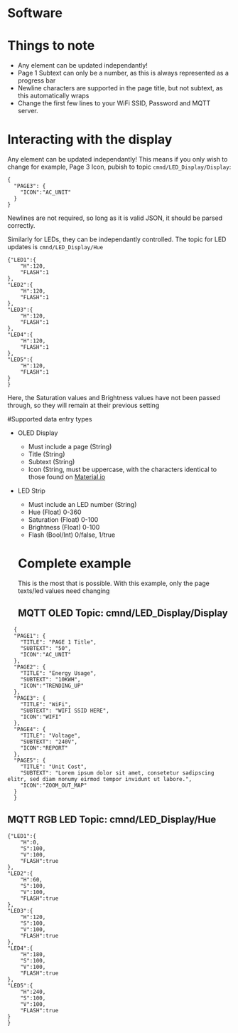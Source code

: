 # Software

# Things to note
* Any element can be updated independantly!
* Page 1 Subtext can only be a number, as this is always represented as a progress bar
* Newline characters are supported in the page title, but not subtext, as this automatically wraps
* Change the first few lines to your WiFi SSID, Password and MQTT server. 

# Interacting with the display

Any element can be updated independantly! This means if you only wish to change for example, Page 3 Icon, pubish to topic `cmnd/LED_Display/Display`:
```
{
  "PAGE3": {
    "ICON":"AC_UNIT"
  }
}
```
Newlines are not required, so long as it is valid JSON, it should be parsed correctly. 

Similarly for LEDs, they can be independantly controlled. The topic for LED updates is `cmnd/LED_Display/Hue`

```
{"LED1":{
    "H":120,
    "FLASH":1
},
"LED2":{
    "H":120,
    "FLASH":1
},
"LED3":{
    "H":120,
    "FLASH":1
},
"LED4":{
    "H":120,
    "FLASH":1
},
"LED5":{
    "H":120,
    "FLASH":1
}
}
```
Here, the Saturation values and Brightness values have not been passed through, so they will remain at their previous setting

#Supported data entry types
* OLED Display
  * Must include a page (String)
  * Title (String)
  * Subtext (String)
  * Icon (String, must be uppercase, with the characters identical to those found on [Material.io](https://material.io/resources/icons)
* LED Strip
  * Must include an LED number (String)
  * Hue (Float) 0-360
  * Saturation (Float) 0-100
  * Brightness (Float) 0-100
  * Flash (Bool/Int) 0/false, 1/true
  
  # Complete example
  
  This is the most that is possible. With this example, only the page texts/led values need changing
  
  ## MQTT OLED Topic: cmnd/LED_Display/Display
```
  {
  "PAGE1": {
    "TITLE": "PAGE 1 Title",
    "SUBTEXT": "50",
    "ICON":"AC_UNIT"
  },
  "PAGE2": {
    "TITLE": "Energy Usage",
    "SUBTEXT": "10KWH",
    "ICON":"TRENDING_UP"
  },
  "PAGE3": {
    "TITLE": "WiFi",
    "SUBTEXT": "WIFI SSID HERE",
    "ICON":"WIFI"
  },
  "PAGE4": {
    "TITLE": "Voltage",
    "SUBTEXT": "240V",
    "ICON":"REPORT"
  },
  "PAGE5": {
    "TITLE": "Unit Cost",
    "SUBTEXT": "Lorem ipsum dolor sit amet, consetetur sadipscing elitr, sed diam nonumy eirmod tempor invidunt ut labore.",
    "ICON":"ZOOM_OUT_MAP"
  }
  }

```


## MQTT RGB LED Topic: cmnd/LED_Display/Hue
```
{"LED1":{
    "H":0,
    "S":100,
    "V":100,
    "FLASH":true
},
"LED2":{
    "H":60,
    "S":100,
    "V":100,
    "FLASH":true
},
"LED3":{
    "H":120,
    "S":100,
    "V":100,
    "FLASH":true
},
"LED4":{
    "H":180,
    "S":100,
    "V":100,
    "FLASH":true
},
"LED5":{
    "H":240,
    "S":100,
    "V":100,
    "FLASH":true
}
}

```
